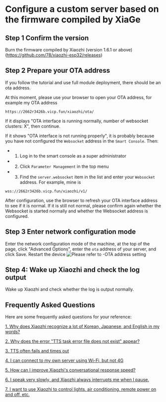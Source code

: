 # Configure a custom server based on the firmware compiled by XiaGe

## Step 1 Confirm the version
Burn the firmware compiled by Xiaozhi (version 1.6.1 or above) (https://github.com/78/xiaozhi-esp32/releases)

## Step 2 Prepare your OTA address
If you follow the tutorial and use full module deployment, there should be an ota address.

At this moment, please use your browser to open your OTA address, for example my OTA address
```
https://2662r3426b.vicp.fun/xiaozhi/ota/
```

If it displays "OTA interface is running normally, number of websocket clusters: X", then continue.

If it shows "OTA interface is not running properly", it is probably because you have not configured the `Websocket` address in the `Smart Console`. Then:

- 1. Log in to the smart console as a super administrator

- 2. Click `Parameter Management` in the top menu

- 3. Find the `server.websocket` item in the list and enter your `Websocket` address. For example, mine is

```
wss://2662r3426b.vicp.fun/xiaozhi/v1/
```

After configuration, use the browser to refresh your OTA interface address to see if it is normal. If it is still not normal, please confirm again whether the Websocket is started normally and whether the Websocket address is configured.

## Step 3 Enter network configuration mode
Enter the network configuration mode of the machine, at the top of the page, click "Advanced Options", enter the `ota` address of your server, and click Save. Restart the device
![Please refer to -OTA address setting](../docs/images/firmware-setting-ota.png)

## Step 4: Wake up Xiaozhi and check the log output

Wake up Xiaozhi and check whether the log is output normally.


## Frequently Asked Questions
Here are some frequently asked questions for your reference:

[1. Why does Xiaozhi recognize a lot of Korean, Japanese, and English in my words?](./FAQ.md)

[2. Why does the error "TTS task error file does not exist" appear?](./FAQ.md)

[3. TTS often fails and times out](./FAQ.md)

[4. I can connect to my own server using Wi-Fi, but not 4G](./FAQ.md)

[5. How can I improve Xiaozhi's conversational response speed?](./FAQ.md)

[6. I speak very slowly, and Xiaozhi always interrupts me when I pause.](./FAQ.md)

[7. I want to use Xiaozhi to control lights, air conditioning, remote power on and off, etc.](./FAQ.md)
